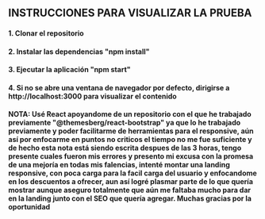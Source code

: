 ## INSTRUCCIONES PARA VISUALIZAR LA PRUEBA

#### 1. Clonar el repositorio
#### 2. Instalar las dependencias "npm install"
#### 3. Ejecutar la aplicación "npm start"
#### 4. Si no se abre una ventana de navegador por defecto, dirigirse a http://localhost:3000 para visualizar el contenido

#### NOTA: Usé React apoyandome de un repositorio con el que he trabajado previamente "@themesberg/react-bootstrap" ya que lo he trabajado previamente y poder facilitarme de herramientas para el responsive, aún así por enfocarme en puntos no criticos el tiempo no me fue suficiente y de hecho esta nota está siendo escrita despues de las 3 horas, tengo presente cuales fueron mis errores y presento mi excusa con la promesa de una mejoría en todas mis falencias, intenté montar una landing responsive, con poca carga para la facil carga del usuario y enfocandome en los descuentos a ofrecer, aun así logré plasmar parte de lo que quería mostrar aunque aseguro totalmente que aún me faltaba mucho para dar en la landing junto con el SEO que quería agregar. Muchas gracias por la oportunidad
